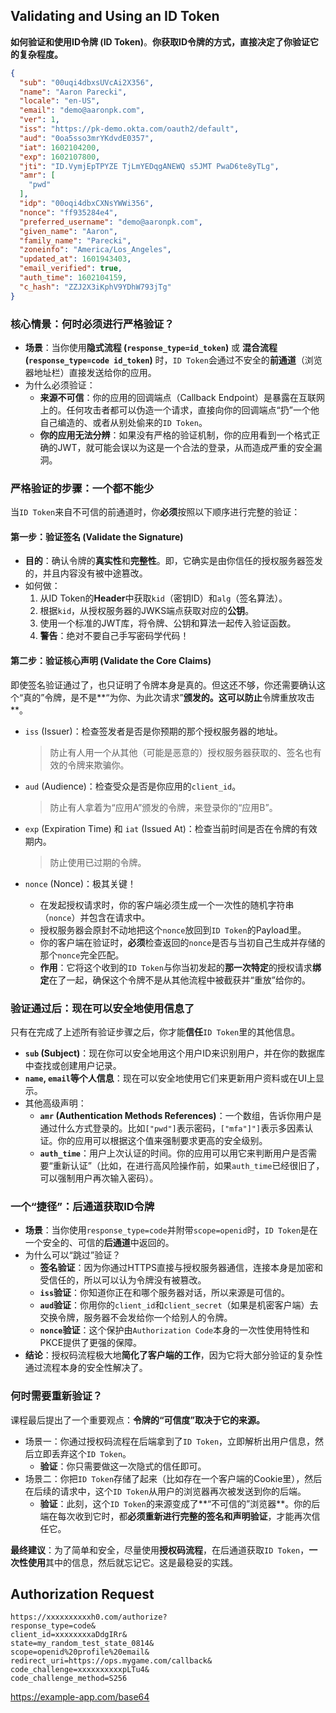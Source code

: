 ## Validating and Using an ID Token

**如何验证和使用ID令牌 (ID Token)**。**你获取ID令牌的方式，直接决定了你验证它的复杂程度。**

```json
{
  "sub": "00uqi4dbxsUVcAi2X356",
  "name": "Aaron Parecki",
  "locale": "en-US",
  "email": "demo@aaronpk.com",
  "ver": 1,
  "iss": "https://pk-demo.okta.com/oauth2/default",
  "aud": "0oa5sso3mrYKdvdE0357",
  "iat": 1602104200,
  "exp": 1602107800,
  "jti": "ID.VymjEpTPYZE TjLmYEDqgANEWQ s5JMT PwaD6te8yTLg",
  "amr": [
    "pwd"
  ],
  "idp": "00oqi4dbxCXNsYWWi356",
  "nonce": "ff935284e4",
  "preferred_username": "demo@aaronpk.com",
  "given_name": "Aaron",
  "family_name": "Parecki",
  "zoneinfo": "America/Los_Angeles",
  "updated_at": 1601943403,
  "email_verified": true,
  "auth_time": 1602104159,
  "c_hash": "ZZJ2X3iKphV9YDhW793jTg"
}
```

### 核心情景：何时必须进行严格验证？

- **场景**：当你使用**隐式流程 (`response_type=id_token`)** 或 **混合流程 (`response_type=code id_token`)** 时，`ID Token`会通过不安全的**前通道**（浏览器地址栏）直接发送给你的应用。
- 为什么必须验证：
  - **来源不可信**：你的应用的回调端点（Callback Endpoint）是暴露在互联网上的。任何攻击者都可以伪造一个请求，直接向你的回调端点“扔”一个他自己编造的、或者从别处偷来的`ID Token`。
  - **你的应用无法分辨**：如果没有严格的验证机制，你的应用看到一个格式正确的JWT，就可能会误以为这是一个合法的登录，从而造成严重的安全漏洞。

### 严格验证的步骤：一个都不能少

当`ID Token`来自不可信的前通道时，你**必须**按照以下顺序进行完整的验证：

#### 第一步：验证签名 (Validate the Signature)

- **目的**：确认令牌的**真实性**和**完整性**。即，它确实是由你信任的授权服务器签发的，并且内容没有被中途篡改。
- 如何做：
  1. 从ID Token的**Header**中获取`kid`（密钥ID）和`alg`（签名算法）。
  2. 根据`kid`，从授权服务器的JWKS端点获取对应的**公钥**。
  3. 使用一个标准的JWT库，将令牌、公钥和算法一起传入验证函数。
  4. **警告**：绝对不要自己手写密码学代码！

#### 第二步：验证核心声明 (Validate the Core Claims)

即使签名验证通过了，也只证明了令牌本身是真的。但这还不够，你还需要确认这个“真的”令牌，是不是**“为你、为此次请求”**颁发的。这可以防止**令牌重放攻击**。

- `iss` (Issuer)：检查签发者是否是你预期的那个授权服务器的地址。

  > 防止有人用一个从其他（可能是恶意的）授权服务器获取的、签名也有效的令牌来欺骗你。

- `aud` (Audience)：检查受众是否是你应用的`client_id`。

  > 防止有人拿着为“应用A”颁发的令牌，来登录你的“应用B”。

- `exp` (Expiration Time) 和 `iat` (Issued At)：检查当前时间是否在令牌的有效期内。

  > 防止使用已过期的令牌。

- `nonce` (Nonce)：极其关键！

  - 在发起授权请求时，你的客户端必须生成一个一次性的随机字符串（`nonce`）并包含在请求中。
  - 授权服务器会原封不动地把这个`nonce`放回到`ID Token`的Payload里。
  - 你的客户端在验证时，**必须**检查返回的`nonce`是否与当初自己生成并存储的那个`nonce`完全匹配。
  - **作用**：它将这个收到的`ID Token`与你当初发起的**那一次特定**的授权请求**绑定**在了一起，确保这个令牌不是从其他流程中被截获并“重放”给你的。

### 验证通过后：现在可以安全地使用信息了

只有在完成了上述所有验证步骤之后，你才能**信任**`ID Token`里的其他信息。

- **`sub` (Subject)**：现在你可以安全地用这个用户ID来识别用户，并在你的数据库中查找或创建用户记录。
- **`name`, `email`等个人信息**：现在可以安全地使用它们来更新用户资料或在UI上显示。
- 其他高级声明：
  - **`amr` (Authentication Methods References)**：一个数组，告诉你用户是通过什么方式登录的。比如`["pwd"]`表示密码，`["mfa"]"]`表示多因素认证。你的应用可以根据这个值来强制要求更高的安全级别。
  - **`auth_time`**：用户上次认证的时间。你的应用可以用它来判断用户是否需要“重新认证”（比如，在进行高风险操作前，如果`auth_time`已经很旧了，可以强制用户再次输入密码）。

### 一个“捷径”：后通道获取ID令牌

- **场景**：当你使用`response_type=code`并附带`scope=openid`时，`ID Token`是在一个安全的、可信的**后通道**中返回的。
- 为什么可以“跳过”验证？
  - **签名验证**：因为你通过HTTPS直接与授权服务器通信，连接本身是加密和受信任的，所以可以认为令牌没有被篡改。
  - **`iss`验证**：你知道你正在和哪个服务器对话，所以来源是可信的。
  - **`aud`验证**：你用你的`client_id`和`client_secret`（如果是机密客户端）去交换令牌，服务器不会发给你一个给别人的令牌。
  - **`nonce`验证**：这个保护由`Authorization Code`本身的一次性使用特性和PKCE提供了更强的保障。
- **结论**：授权码流程极大地**简化了客户端的工作**，因为它将大部分验证的复杂性通过流程本身的安全性解决了。

### 何时需要重新验证？

课程最后提出了一个重要观点：**令牌的“可信度”取决于它的来源。**

- 场景一：你通过授权码流程在后端拿到了`ID Token`，立即解析出用户信息，然后立即丢弃这个`ID Token`。
  - **验证**：你只需要做这一次隐式的信任即可。
- 场景二：你把`ID Token`存储了起来（比如存在一个客户端的Cookie里），然后在后续的请求中，这个`ID Token`从用户的浏览器再次被发送到你的后端。
  - **验证**：此刻，这个`ID Token`的来源变成了**“不可信的”浏览器**。你的后端在每次收到它时，都**必须重新进行完整的签名和声明验证**，才能再次信任它。

**最终建议**：为了简单和安全，尽量使用**授权码流程**，在后通道获取`ID Token`，**一次性使用**其中的信息，然后就忘记它。这是最稳妥的实践。

## Authorization Request

```
https://xxxxxxxxxxh0.com/authorize?
response_type=code&
client_id=xxxxxxxxaDdgIRr&
state=my_random_test_state_0814&
scope=openid%20profile%20email&
redirect_uri=https://ops.mygame.com/callback&
code_challenge=xxxxxxxxxxpLTu4&
code_challenge_method=S256
```

https://example-app.com/base64